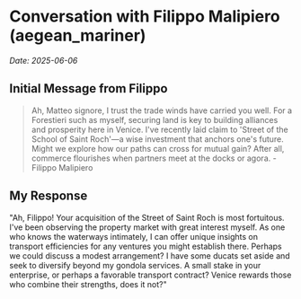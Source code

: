 # Conversation with Filippo Malipiero (aegean_mariner)

*Date: 2025-06-06*

## Initial Message from Filippo
> Ah, Matteo signore, I trust the trade winds have carried you well. For a Forestieri such as myself, securing land is key to building alliances and prosperity here in Venice. I've recently laid claim to 'Street of the School of Saint Roch'—a wise investment that anchors one's future. Might we explore how our paths can cross for mutual gain? After all, commerce flourishes when partners meet at the docks or agora. - Filippo Malipiero

## My Response
"Ah, Filippo! Your acquisition of the Street of Saint Roch is most fortuitous. I've been observing the property market with great interest myself. As one who knows the waterways intimately, I can offer unique insights on transport efficiencies for any ventures you might establish there. Perhaps we could discuss a modest arrangement? I have some ducats set aside and seek to diversify beyond my gondola services. A small stake in your enterprise, or perhaps a favorable transport contract? Venice rewards those who combine their strengths, does it not?"
